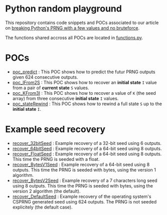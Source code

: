# Python random playground

This repository contains code snippets and POCs associated to our article on [breaking Python's PRNG with a few values and no bruteforce](https://stackered.com/blog/python-random-prediction/). 

The functions shared accross all POCs are located in [functions.py](./functions.py).

# POCs

- [poc_predict](./poc_predict.py) : This POC shows how to predict the futur PRNG outputs given 624 consecutive outputs.
- [poc_IFrom2S](./poc_IFrom2S.py) : This POC shows how to recover an **initial state** `I` value from a pair of **current state** `S` values.
- [poc_KFrom3I](./poc_KFrom3I.py) : This POC shows how to recover a value of `K` (the seed array) from three consecutive **initial state** `I` values.
- [poc_stateRewind](./poc_stateRewind.py) : This POC shows how to rewind a full state `S` up to the **initial state** `I`.

# Example seed recovery

- [recover_32bitSeed](./recover_32bitSeed.py) : Example recovery of a 32-bit seed using 6 outputs.
- [recover_64bitSeed](./recover_64bitSeed.py) : Example recovery of a 64-bit seed using 8 outputs.
- [recover_FloatSeed](./recover_64bitSeed.py) : Example recovery of a 64-bit seed using 8 outputs. This time the PRNG is seeded with a float.
- [recover_BytesV1Seed](./recover_BytesV1Seed.py) : Example recovery of a 64-bit seed using 8 outputs. This time the PRNG is seeded with bytes, using the version 1 algorithm.
- [recover_BytesV2Seed](./recover_BytesV2Seed.py) : Example recovery of a 7 characters long seed using 8 outputs. This time the PRNG is seeded with bytes, using the version 2 algorithm (the default).
- [recover_DefaultSeed](./recover_DefaultSeed.py) : Example recovery of the operating system's CSPRNG generated seed using 624 outputs. The PRNG is not seeded explicitely (the default case).